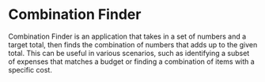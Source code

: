 # Combination Finder

Combination Finder is an application that takes in a set of numbers and a target total, then finds the combination of numbers that adds up to the given total. This can be useful in various scenarios, such as identifying a subset of expenses that matches a budget or finding a combination of items with a specific cost.

